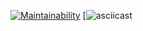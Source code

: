 [![Maintainability](https://api.codeclimate.com/v1/badges/0b6f95399b8d52737026/maintainability)](https://codeclimate.com/github/777Lava/methodology)
[![asciicast](https://asciinema.org/a/a1ISRaclYbZRNG5MpuRlgigwo)
